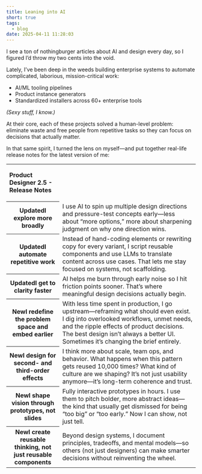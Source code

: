 ```yaml
---
title: Leaning into AI
short: true
tags:
  - blog
date: 2025-04-11 11:28:03
---
```


I see a ton of nothingburger articles about AI and design every day, so I figured I’d throw my two cents into the void.

Lately, I’ve been deep in the weeds building enterprise systems to automate complicated, laborious, mission-critical work:

- AI/ML tooling pipelines  
- Product instance generators  
- Standardized installers across 60+ enterprise tools  

*(Sexy stuff, I know.)*

At their core, each of these projects solved a human-level problem: eliminate waste and free people from repetitive tasks so they can focus on decisions that actually matter.

In that same spirit, I turned the lens on myself—and put together real-life release notes for the latest version of me:

<table>
 <tr>
  <td><p><b>Product Designer 2.5 - Release Notes</b></p></td>
 </tr>
  <tr>
    <th style="max-width: 175px;"><span class="tag">Updated</span>I explore more broadly</th>
    <td>I use AI to spin up multiple design directions and pressure-test concepts early—less about “more options,” more about sharpening judgment on why one direction wins.</td>
  </tr>
  <tr>
    <th style="max-width: 175px;"><span class="tag">Updated</span>I automate repetitive work</th>
    <td>Instead of hand-coding elements or rewriting copy for every variant, I script reusable components and use LLMs to translate content across use cases. That lets me stay focused on systems, not scaffolding.</td>
  </tr>
  <tr>
    <th style="max-width: 175px;"><span class="tag">Updated</span>I get to clarity faster</th>
    <td>AI helps me burn through early noise so I hit friction points sooner. That’s where meaningful design decisions actually begin.</td>
  </tr>
  <tr>
    <th style="max-width: 175px;"><span class="tag tag--new">New</span>I redefine the problem space and embed earlier</th>
    <td>With less time spent in production, I go upstream—reframing what should even exist. I dig into overlooked workflows, unmet needs, and the ripple effects of product decisions. The best design isn’t always a better UI. Sometimes it’s changing the brief entirely.</td>
  </tr>
  <tr>
    <th style="max-width: 175px;"><span class="tag tag--new">New</span>I design for second- and third-order effects</th>
    <td>I think more about scale, team ops, and behavior. What happens when this pattern gets reused 10,000 times? What kind of culture are we shaping? It’s not just usability anymore—it’s long-term coherence and trust.</td>
  </tr>
  <tr>
    <th style="max-width: 175px;"><span class="tag tag--new">New</span>I shape vision through prototypes, not slides</th>
    <td>Fully interactive prototypes in hours. I use them to pitch bolder, more abstract ideas—the kind that usually get dismissed for being “too big” or “too early.” Now I can show, not just tell.</td>
  </tr>
  <tr>
    <th style="max-width: 175px;"><span class="tag tag--new">New</span>I create reusable thinking, not just reusable components</th>
    <td>Beyond design systems, I document principles, tradeoffs, and mental models—so others (not just designers) can make smarter decisions without reinventing the wheel.</td>
  </tr>
</table>
